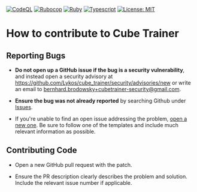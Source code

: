 [![CodeQL](https://github.com/Lykos/cube_trainer/actions/workflows/codeql-analysis.yml/badge.svg)](https://github.com/Lykos/cube_trainer/actions/workflows/codeql-analysis.yml)
[![Rubocop](https://github.com/Lykos/cube_trainer/actions/workflows/rubocop.yml/badge.svg)](https://github.com/Lykos/cube_trainer/actions/workflows/rubocop.yml)
[![Ruby](https://github.com/Lykos/cube_trainer/actions/workflows/ruby.yml/badge.svg)](https://github.com/Lykos/cube_trainer/actions/workflows/ruby.yml)
[![Typescript](https://github.com/Lykos/cube_trainer/actions/workflows/typescript.yml/badge.svg)](https://github.com/Lykos/cube_trainer/actions/workflows/typescript.yml)
[![License: MIT](https://img.shields.io/badge/License-MIT-yellow.svg)](https://opensource.org/licenses/MIT)

# How to contribute to Cube Trainer

## Reporting Bugs

* **Do not open up a GitHub issue if the bug is a security vulnerability**, and instead open a security advisory at https://github.com/Lykos/cube_trainer/security/advisories/new or write an email to bernhard.brodowsky+cubetrainer-security@gmail.com.

* **Ensure the bug was not already reported** by searching Github under [Issues](https://github.com/Lykos/cube_trainer/issues).

* If you're unable to find an open issue addressing the problem, [open a new one](https://github.com/Lykos/cube_trainer/issues/new/choose). Be sure to follow one of the templates and include much relevant information as possible.

## Contributing Code

* Open a new GitHub pull request with the patch.

* Ensure the PR description clearly describes the problem and solution. Include the relevant issue number if applicable.

